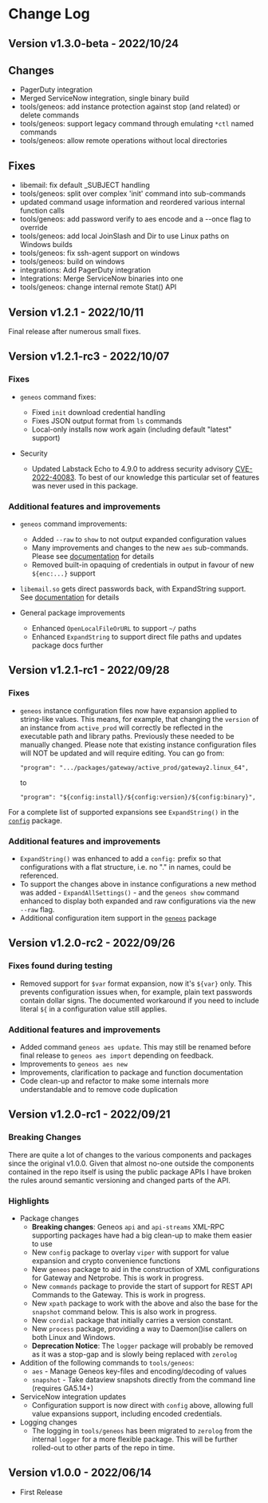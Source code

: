 # Change Log

## Version v1.3.0-beta - 2022/10/24

## Changes

* PagerDuty integration
* Merged ServiceNow integration, single binary build
* tools/geneos: add instance protection against stop (and related) or delete commands
* tools/geneos: support legacy command through emulating `*ctl` named commands
* tools/geneos: allow remote operations without local directories

## Fixes

* libemail: fix default _SUBJECT handling
* tools/geneos: split over complex 'init' command into sub-commands
* updated command usage information and reordered various internal function calls
* tools/geneos: add password verify to aes encode and a --once flag to override
* tools/geneos: add local JoinSlash and Dir to use Linux paths on Windows builds
* tools/geneos: fix ssh-agent support on windows
* tools/geneos: build on windows
* integrations: Add PagerDuty integration
* Integrations: Merge ServiceNow binaries into one
* tools/geneos: change internal remote Stat() API

## Version v1.2.1 - 2022/10/11

Final release after numerous small fixes.

## Version v1.2.1-rc3 - 2022/10/07

### Fixes

* `geneos` command fixes:
  * Fixed `init` download credential handling
  * Fixes JSON output format from `ls` commands
  * Local-only installs now work again (including default "latest" support)

* Security
  * Updated Labstack Echo to 4.9.0 to address security advisory [CVE-2022-40083](https://nvd.nist.gov/vuln/detail/CVE-2022-40083). To best of our knowledge this particular set of features was never used in this package.

### Additional features and improvements

* `geneos` command improvements:
  * Added `--raw` to `show` to not output expanded configuration values
  * Many improvements and changes to the new `aes` sub-commands. Please see [documentation](tools/geneos/README.md) for details
  * Removed built-in opaquing of credentials in output in favour of new `${enc:...}` support

* `libemail.so` gets direct passwords back, with ExpandString support. See [documentation](libraries/libemail/README.md) for details

* General package improvements
  * Enhanced `OpenLocalFileOrURL` to support `~/` paths
  * Enhanced `ExpandString` to support direct file paths and updates package docs further

## Version v1.2.1-rc1 - 2022/09/28

### Fixes

* `geneos` instance configuration files now have expansion applied to string-like values. This means, for example, that changing the `version` of an instance from `active_prod` will correctly be reflected in the executable path and library paths. Previously these needed to be manually changed. Please note that existing instance configuration files will NOT be updated and will require editing. You can go from:

      "program": ".../packages/gateway/active_prod/gateway2.linux_64",

  to

      "program": "${config:install}/${config:version}/${config:binary}",

For a complete list of supported expansions see `ExpandString()` in the [`config`](../../pkg/config) package.

### Additional features and improvements

* `ExpandString()` was enhanced to add a `config:` prefix so that configurations with a flat structure, i.e. no "." in names, could be referenced.
* To support the changes above in instance configurations a new method was added - `ExpandAllSettings()` - and the `geneos show` command enhanced to display both expanded and raw configurations via the new `--raw` flag.
* Additional configuration item support in the [`geneos`](../../pkg/geneos) package

## Version v1.2.0-rc2 - 2022/09/26

### Fixes found during testing

* Removed support for `$var` format expansion, now it's `${var}` only. This prevents configuration issues when, for example, plain text passwords contain dollar signs. The documented workaround if you need to include literal `${` in a configuration value still applies.

### Additional features and improvements

* Added command `geneos aes update`. This may still be renamed before final release to `geneos aes import` depending on feedback.
* Improvements to `geneos aes new`
* Improvements, clarification to package and function documentation
* Code clean-up and refactor to make some internals more understandable and to remove code duplication

## Version v1.2.0-rc1 - 2022/09/21

### Breaking Changes

There are quite a lot of changes to the various components and packages since the original v1.0.0. Given that almost no-one outside the components contained in the repo itself is using the public package APIs I have broken the rules around semantic versioning and changed parts of the API.

### Highlights

* Package changes
  * **Breaking changes**: Geneos `api` and `api-streams` XML-RPC supporting packages have had a big clean-up to make them easier to use
  * New `config` package to overlay `viper` with support for value expansion and crypto convenience functions
  * New `geneos` package to aid in the construction of XML configurations for Gateway and Netprobe. This is work in progress.
  * New `commands` package to provide the start of support for REST API Commands to the Gateway. This is work in progress.
  * New `xpath` package to work with the above and also the base for the `snapshot` command below. This is also work in progress.
  * New `cordial` package that initially carries a version constant.
  * New `process` package, providing a way to Daemon()ise callers on both Linux and Windows.
  * **Deprecation Notice**: The `logger` package will probably be removed as it was a stop-gap and is slowly being replaced with `zerolog`
* Addition of the following commands to `tools/geneos`:
  * `aes` - Manage Geneos key-files and encoding/decoding of values
  * `snapshot` - Take dataview snapshots directly from the command line (requires GA5.14+)
* ServiceNow integration updates
  * Configuration support is now direct with `config` above, allowing full value expansions support, including encoded credentials.
* Logging changes
  * The logging in `tools/geneos` has been migrated to `zerolog` from the internal `logger` for a more flexible package. This will be further rolled-out to other parts of the repo in time.

## Version v1.0.0 - 2022/06/14

* First Release
